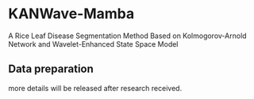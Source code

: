 # KANWave-Mamba
A Rice Leaf Disease Segmentation Method Based on Kolmogorov-Arnold Network and Wavelet-Enhanced State Space Model
## Data preparation

more details will be released after research received.
